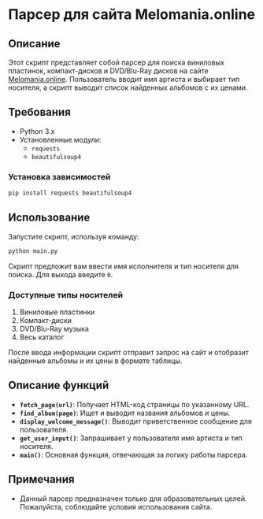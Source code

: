 
# Парсер для сайта Melomania.online

## Описание

Этот скрипт представляет собой парсер для поиска виниловых пластинок, компакт-дисков и DVD/Blu-Ray дисков на сайте [Melomania.online](https://melomania.online). Пользователь вводит имя артиста и выбирает тип носителя, а скрипт выводит список найденных альбомов с их ценами.

## Требования

- Python 3.x
- Установленные модули:
  - `requests`
  - `beautifulsoup4`

### Установка зависимостей

```bash
pip install requests beautifulsoup4
```

## Использование

Запустите скрипт, используя команду:

```bash
python main.py
```

Скрипт предложит вам ввести имя исполнителя и тип носителя для поиска. Для выхода введите `0`.

### Доступные типы носителей

1. Виниловые пластинки
2. Компакт-диски
3. DVD/Blu-Ray музыка
4. Весь каталог

После ввода информации скрипт отправит запрос на сайт и отобразит найденные альбомы и их цены в формате таблицы.

## Описание функций

- **`fetch_page(url)`**: Получает HTML-код страницы по указанному URL.
- **`find_album(page)`**: Ищет и выводит названия альбомов и цены.
- **`display_welcome_message()`**: Выводит приветственное сообщение для пользователя.
- **`get_user_input()`**: Запрашивает у пользователя имя артиста и тип носителя.
- **`main()`**: Основная функция, отвечающая за логику работы парсера.

## Примечания

- Данный парсер предназначен только для образовательных целей. Пожалуйста, соблюдайте условия использования сайта.
